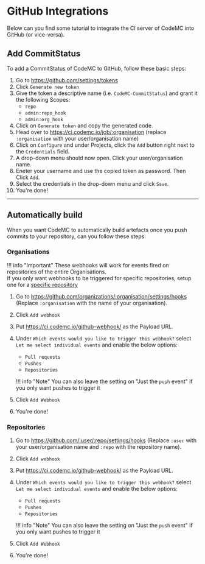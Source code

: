 # GitHub Integrations
Below can you find some tutorial to integrate the CI server of CodeMC into GitHub (or vice-versa).

## Add CommitStatus
To add a CommitStatus of CodeMC to GitHub, follow these basic steps:

1. Go to https://github.com/settings/tokens
2. Click `Generate new token`
3. Give the token a descriptive name (i.e. `CodeMC-CommitStatus`) and grant it the following Scopes:
    - `repo`
    - `admin:repo_hook`
    - `admin:org_hook`
4. Click on `Generate token` and copy the generated code.
5. Head over to https://ci.codemc.io/job/:organisation (replace `:organisation` with your user/organisation name)
6. Click on `Configure` and under Projects, click the `Add` button right next to the `Credentials` field.
7. A drop-down menu should now open. Click your user/organisation name.
8. Eneter your username and use the copied token as password. Then Click `Add`.
9. Select the credentials in the drop-down menu and click `Save`.
10. You're done!

----
## Automatically build
When you want CodeMC to automatically build artefacts once you push commits to your repository, can you follow these steps:

### Organisations

!!! info "Important"
    These webhooks will work for events fired on repositories of the entire Organisations.  
    If you only want webhooks to be triggered for specific repositories, setup one for a [specific repository](#repositories)

1. Go to https://github.com/organizations/:organisation/settings/hooks (Replace `:organisation` with the name of your organisation).
2. Click `Add webhook`
3. Put https://ci.codemc.io/github-webhook/ as the Payload URL.
4. Under `Which events would you like to trigger this webhook?` select `Let me select individual events` and enable the below options:
    - `Pull requests`
    - `Pushes`
    - `Repositories`
    
    !!! info "Note"
        You can also leave the setting on "Just the `push` event" if you only want pushes to trigger it

5. Click `Add Webhook`
6. You're done!

### Repositories

1. Go to https://github.com/:user/:repo/settings/hooks (Replace `:user` with your user/organisation name and `:repo` with the repository name).
2. Click `Add webhook`
3. Put https://ci.codemc.io/github-webhook/ as the Payload URL.
4. Under `Which events would you like to trigger this webhook?` select `Let me select individual events` and enable the below options:
    - `Pull requests`
    - `Pushes`
    - `Repositories`
    
    !!! info "Note"
        You can also leave the setting on "Just the `push` event" if you only want pushes to trigger it

5. Click `Add Webhook`
6. You're done!
